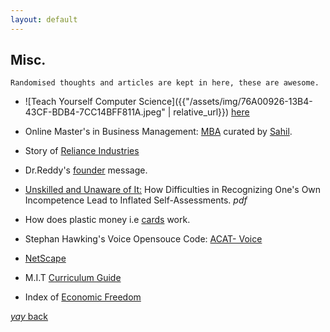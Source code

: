 ```yaml
---
layout: default
---
```


## Misc.
```
Randomised thoughts and articles are kept in here, these are awesome.
```
<!-- How to Add photo in this:
![Teach Yourself Computer Science]({{"/assets/img/76A00926-13B4-43CF-BDB4-7CC14BFF811A.jpeg" | relative_url}})-->

* ![Teach Yourself Computer Science]({{"/assets/img/76A00926-13B4-43CF-BDB4-7CC14BFF811A.jpeg" | relative_url}})
  [here](https://teachyourselfcs.com/#programming)

* Online Master's in Business Management: [MBA](https://www.learnwithpinglr.com/free-mba-list) curated by [Sahil](https://twitter.com/sahilypatel?lang=en).

* Story of [Reliance Industries](https://www.ril.com/TheRelianceStory.aspx)

* Dr.Reddy's [founder](https://www.drreddys.com/our-story/our-heritage/our-founder/) message.

* [Unskilled and Unaware of It:](https://citeseerx.ist.psu.edu/viewdoc/download?doi=10.1.1.64.2655&rep=rep1&type=pdf) How Difficulties in Recognizing One's Own
Incompetence Lead to Inflated Self-Assessments. *pdf*

* How does plastic money i.e [cards](https://razorpay.com/blog/how-online-card-payments-work/) work.

* Stephan Hawking's Voice Opensouce Code: [ACAT- Voice](https://github.com/intel/acat/releases)

* [NetScape](https://web.archive.org/web/19981202191343/http://home.netscape.com/index.html) 

* M.I.T [Curriculum Guide](https://ocw.mit.edu/courses/mit-curriculum-guide/#map)

* Index of [Economic Freedom](https://en.wikipedia.org/wiki/Index_of_Economic_Freedom#Methodology)

<!--* Google Search Engine Iteration:1-[BackRub](https://web.archive.org/web/20070824233416/http://backrub.c63.be/1997/index.htm)-->



[_yay_ back](./)
